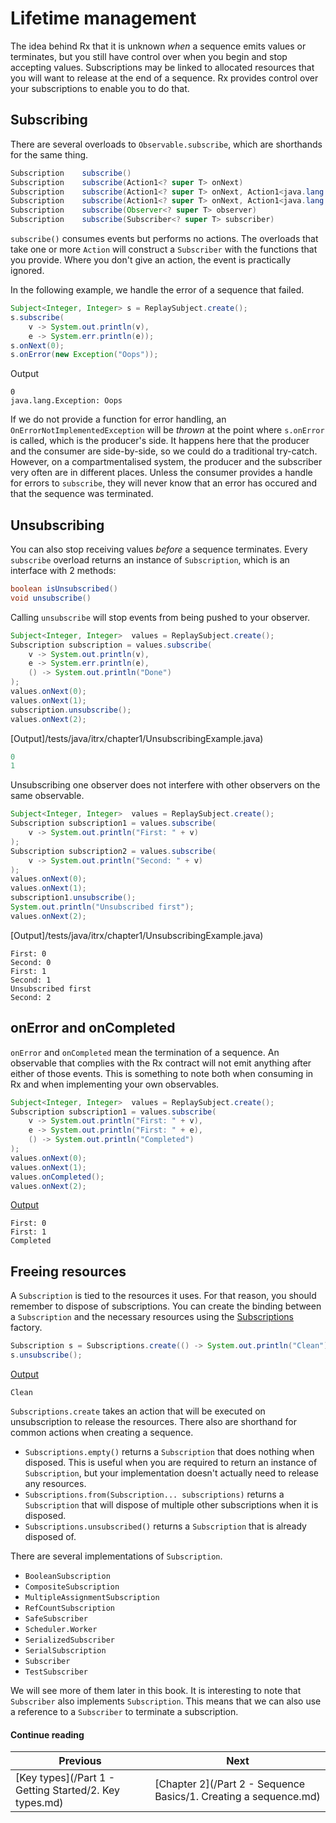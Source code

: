 # Lifetime management

The idea behind Rx that it is unknown *when* a sequence emits values or terminates, but you still have control over when you begin and stop accepting values. Subscriptions may be linked to allocated resources that you will want to release at the end of a sequence. Rx provides control over your subscriptions to enable you to do that.

## Subscribing

There are several overloads to `Observable.subscribe`, which are shorthands for the same thing.

```java
Subscription 	subscribe()
Subscription 	subscribe(Action1<? super T> onNext)
Subscription 	subscribe(Action1<? super T> onNext, Action1<java.lang.Throwable> onError)
Subscription 	subscribe(Action1<? super T> onNext, Action1<java.lang.Throwable> onError, Action0 onComplete)
Subscription 	subscribe(Observer<? super T> observer)
Subscription 	subscribe(Subscriber<? super T> subscriber)
```

`subscribe()` consumes events but performs no actions. The overloads that take one or more `Action` will construct a `Subscriber` with the functions that you provide. Where you don't give an action, the event is practically ignored.

In the following example, we handle the error of a sequence that failed.

```java
Subject<Integer, Integer> s = ReplaySubject.create();
s.subscribe(
	v -> System.out.println(v),
	e -> System.err.println(e));
s.onNext(0);
s.onError(new Exception("Oops"));
```

Output
```
0
java.lang.Exception: Oops
```

If we do not provide a function for error handling, an `OnErrorNotImplementedException` will be *thrown* at the point where `s.onError` is called, which is the producer's side. It happens here that the producer and the consumer are side-by-side, so we could do a traditional try-catch. However, on a compartmentalised system, the producer and the subscriber very often are in different places. Unless the consumer provides a handle for errors to `subscribe`, they will never know that an error has occured and that the sequence was terminated.

## Unsubscribing

You can also stop receiving values *before* a sequence terminates. Every `subscribe` overload returns an instance of `Subscription`, which is an interface with 2 methods:

```java
boolean isUnsubscribed()
void unsubscribe()
```

Calling `unsubscribe` will stop events from being pushed to your observer.

```java
Subject<Integer, Integer>  values = ReplaySubject.create();
Subscription subscription = values.subscribe(
    v -> System.out.println(v),
    e -> System.err.println(e),
    () -> System.out.println("Done")
);
values.onNext(0);
values.onNext(1);
subscription.unsubscribe();
values.onNext(2);
```
[Output]/tests/java/itrx/chapter1/UnsubscribingExample.java)
```java
0
1
```

Unsubscribing one observer does not interfere with other observers on the same observable.

```java
Subject<Integer, Integer>  values = ReplaySubject.create();
Subscription subscription1 = values.subscribe(
    v -> System.out.println("First: " + v)
);
Subscription subscription2 = values.subscribe(
	v -> System.out.println("Second: " + v)
);
values.onNext(0);
values.onNext(1);
subscription1.unsubscribe();
System.out.println("Unsubscribed first");
values.onNext(2);
```
[Output]/tests/java/itrx/chapter1/UnsubscribingExample.java)
```
First: 0
Second: 0
First: 1
Second: 1
Unsubscribed first
Second: 2
```

## onError and onCompleted

`onError` and `onCompleted` mean the termination of a sequence. An observable that complies with the Rx contract will not emit anything after either of those events. This is something to note both when consuming in Rx and when implementing your own observables.

```java
Subject<Integer, Integer>  values = ReplaySubject.create();
Subscription subscription1 = values.subscribe(
    v -> System.out.println("First: " + v),
    e -> System.out.println("First: " + e),
    () -> System.out.println("Completed")
);
values.onNext(0);
values.onNext(1);
values.onCompleted();
values.onNext(2);
```
[Output](/tests/java/itrx/chapter1/RxContractExample.java)
```
First: 0
First: 1
Completed
```

## Freeing resources

A `Subscription` is tied to the resources it uses. For that reason, you should remember to dispose of subscriptions. You can create the binding between a `Subscription` and the necessary resources using the [Subscriptions](http://reactivex.io/RxJava/javadoc/rx/subscriptions/Subscriptions.html) factory.

```java
Subscription s = Subscriptions.create(() -> System.out.println("Clean"));
s.unsubscribe();
```
[Output](/tests/java/itrx/chapter1/UnsubscribingExample.java)
```
Clean
```

`Subscriptions.create` takes an action that will be executed on unsubscription to release the resources. There also are shorthand for common actions when creating a sequence.
* `Subscriptions.empty()` returns a `Subscription` that does nothing when disposed. This is useful when you are required to return an instance of `Subscription`, but your implementation doesn't actually need to release any resources.
* `Subscriptions.from(Subscription... subscriptions)` returns  a `Subscription` that will dispose of multiple other subscriptions when it is disposed.
* `Subscriptions.unsubscribed()` returns a `Subscription` that is already disposed of.

There are several implementations of `Subscription`.

* `BooleanSubscription`
* `CompositeSubscription`
* `MultipleAssignmentSubscription`
* `RefCountSubscription`
* `SafeSubscriber`
* `Scheduler.Worker`
* `SerializedSubscriber`
* `SerialSubscription`
* `Subscriber`
* `TestSubscriber`

We will see more of them later in this book. It is interesting to note that `Subscriber` also implements `Subscription`. This means that we can also use a reference to a `Subscriber` to terminate a subscription.

#### Continue reading

| Previous | Next |
| --- | --- |
| [Key types](/Part 1 - Getting Started/2. Key types.md) | [Chapter 2](/Part 2 - Sequence Basics/1. Creating a sequence.md) |
